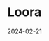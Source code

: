 ---  
layout: startup_page  
title: "Loora"  
id: "loora.ai"  
permalink: "/looraloora.ai02212024/"  
website: "https://loora.ai/"  
funding_round: "Series A"  
funding_amount: "$12M"  
investors: "QP Ventures, Hearst Ventures, Emerge, Two Lanterns Venture Partners"  
about: "Loora is a generative AI-powered English language learning platform offering an app-based solution for achieving fluency. It provides 24/7 virtual language coaching with real-time feedback on pronunciation and grammar, personalized to the learner's needs and interests. Loora aims to make English fluency accessible and affordable for learners worldwide."  
markets: "EdTech, AI, Language Learning"  
hq: "Tel Aviv, Tel Aviv, Israel"  
founded_year: "2020"  
linkedin: "https://www.linkedin.com/company/loora/"  
twitter: ""  
instagram: ""  
facebook: "https://www.facebook.com/LooraA.I"  
crunchbase: "https://www.crunchbase.com/organization/loora"  
pitchbook: "https://pitchbook.com/profiles/company/463542-76"  

date_display: "21-Feb-2024"  
date: "2024-02-21"

# SEO Optimization  
meta_title: "Loora - Series A Funding ($12M)"  
meta_description: "Loora, Loora is a generative AI-powered English language learning platform offering an app-based solution for achieving fluency. It provides 24/7 virtual lan..."  
meta_keywords: "Loora, EdTech, AI, Language Learning, Series A funding"  
canonical_url: "https://startup.projectstartups.com/looraloora.ai02212024/"  
---